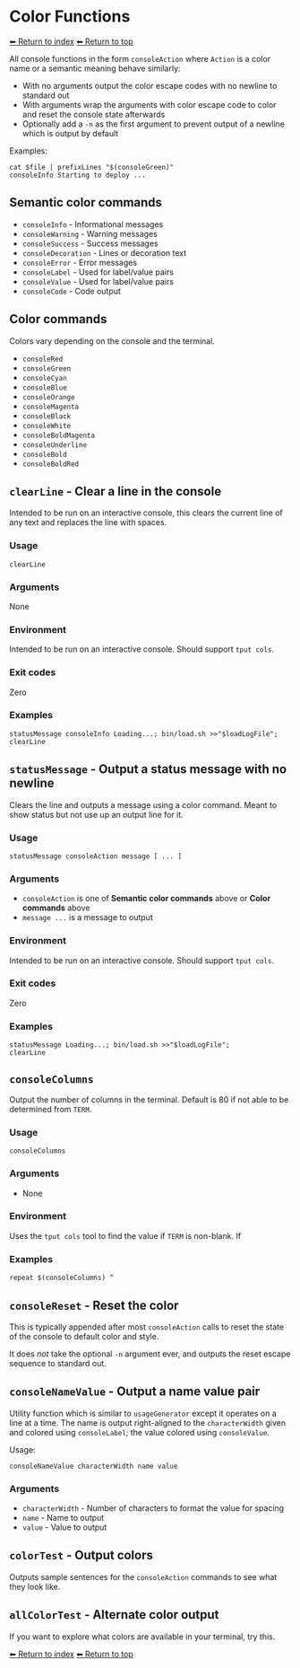 # Color Functions

[⬅ Return to index](index.md)
[⬅ Return to top](../index.md)

All console functions in the form `consoleAction` where `Action` is a color name or a semantic meaning behave similarly:

- With no arguments output the color escape codes with no newline to standard out
- With arguments wrap the arguments with color escape code to color and reset the console state afterwards
- Optionally add a `-n` as the first argument to prevent output of a newline which is output by default

Examples:

    cat $file | prefixLines "$(consoleGreen)"
    consoleInfo Starting to deploy ...

## Semantic color commands

- `consoleInfo` - Informational messages
- `consoleWarning` - Warning messages
- `consoleSuccess` - Success messages
- `consoleDecoration` - Lines or decoration text
- `consoleError` - Error messages
- `consoleLabel` - Used for label/value pairs
- `consoleValue` - Used for label/value pairs
- `consoleCode` - Code output

## Color commands

Colors vary depending on the console and the terminal.

- `consoleRed`
- `consoleGreen`
- `consoleCyan`
- `consoleBlue`
- `consoleOrange`
- `consoleMagenta`
- `consoleBlack`
- `consoleWhite`
- `consoleBoldMagenta`
- `consoleUnderline`
- `consoleBold`
- `consoleBoldRed`

## `clearLine` - Clear a line in the console

Intended to be run on an interactive console, this clears the current line of any text and replaces the line with spaces.

### Usage

    clearLine

### Arguments

None

### Environment

Intended to be run on an interactive console. Should support `tput cols`.

### Exit codes

Zero

### Examples

    statusMessage consoleInfo Loading...; bin/load.sh >>"$loadLogFile";
    clearLine


## `statusMessage` - Output a status message with no newline

Clears the line and outputs a message using a color command. Meant to show status but not use up an output line for it.

### Usage

    statusMessage consoleAction message [ ... ]

### Arguments

- `consoleAction` is one of **Semantic color commands** above or **Color commands** above
- `message ...` is a message to output

### Environment

Intended to be run on an interactive console. Should support `tput cols`.

### Exit codes

Zero

### Examples

    statusMessage Loading...; bin/load.sh >>"$loadLogFile";
    clearLine


## `consoleColumns`

Output the number of columns in the terminal. Default is 80 if not able to be determined from `TERM`.

### Usage

    consoleColumns

### Arguments

- None

### Environment

Uses the `tput cols` tool to find the value if `TERM` is non-blank. If

### Examples

    repeat $(consoleColumns) ^


## `consoleReset` - Reset the color

This is typically appended after most `consoleAction` calls to reset the state of the console to default color and style.

It does *not* take the optional `-n` argument ever, and outputs the reset escape sequence to standard out.

## `consoleNameValue` - Output a name value pair

Utility function which is similar to `usageGenerator` except it operates on a line at a time. The name is output
right-aligned to the `characterWidth` given and colored using `consoleLabel`; the value colored using `consoleValue`.

Usage:

    consoleNameValue characterWidth name value

### Arguments

- `characterWidth` - Number of characters to format the value for spacing
- `name` - Name to output
- `value` - Value to output

## `colorTest` - Output colors

Outputs sample sentences for the `consoleAction` commands to see what they look like.

## `allColorTest` - Alternate color output

If you want to explore what colors are available in your terminal, try this.

[⬅ Return to index](index.md)
[⬅ Return to top](../index.md)